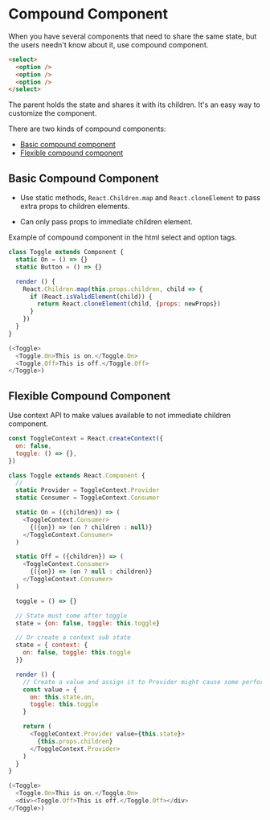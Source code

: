# Compound Component

When you have several components that need to share the same state, but the users needn't know about it, use compound component.

```html
<select>
  <option />
  <option />
  <option />
</select>
```

The parent holds the state and shares it with its children. It's an easy way to customize the component.

There are two kinds of compound components:

- [Basic compound component](#basic_compound_component)
- [Flexible compound component](#flexible_compound_component)

## Basic Compound Component

- Use static methods, `React.Children.map` and `React.cloneElement` to pass extra props to children elements.

- Can only pass props to immediate children element.

Example of compound component in the html select and option tags.

```javascript
class Toggle extends Component {
  static On = () => {}
  static Button = () => {}

  render () {
    React.Children.map(this.props.children, child => {
      if (React.isValidElement(child)) {
        return React.cloneElement(child, {props: newProps})
      }
    })
  }
}

(<Toggle>
  <Toggle.On>This is on.</Toggle.On>
  <Toggle.Off>This is off.</Toggle.Off>
</Toggle>)
```

## Flexible Compound Component

Use context API to make values available to not immediate children component.

```javascript
const ToggleContext = React.createContext({
  on: false,
  toggle: () => {},
})

class Toggle extends React.Component {
  // 
  static Provider = ToggleContext.Provider
  static Consumer = ToggleContext.Consumer

  static On = ({children}) => (
    <ToggleContext.Consumer>
      {({on}) => (on ? children : null)}
    </ToggleContext.Consumer>
  )

  static Off = ({children}) => (
    <ToggleContext.Consumer>
      {({on}) => (on ? null : children)}
    </ToggleContext.Consumer>
  )

  toggle = () => {}

  // State must come after toggle
  state = {on: false, toggle: this.toggle}

  // Or create a context sub state
  state = { context: {
    on: false, toggle: this.toggle
  }}

  render () {
    // Create a value and assign it to Provider might cause some performance issue.
    const value = {
      on: this.state.on,
      toggle: this.toggle
    }

    return (
      <ToggleContext.Provider value={this.state}>
        {this.props.children}
      </ToggleContext.Provider>
    )
  }
}

(<Toggle>
  <Toggle.On>This is on.</Toggle.On>
  <div><Toggle.Off>This is off.</Toggle.Off></div>
</Toggle>)
```
